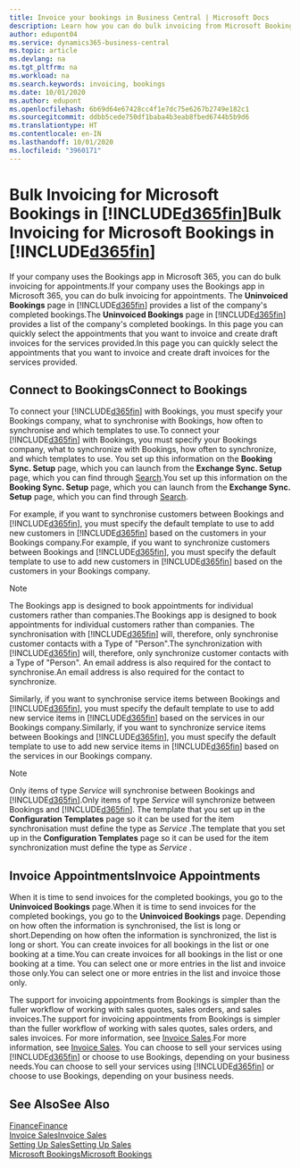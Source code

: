 ```yaml
---
title: Invoice your bookings in Business Central | Microsoft Docs
description: Learn how you can do bulk invoicing from Microsoft Bookings in Business Central .
author: edupont04
ms.service: dynamics365-business-central
ms.topic: article
ms.devlang: na
ms.tgt_pltfrm: na
ms.workload: na
ms.search.keywords: invoicing, bookings
ms.date: 10/01/2020
ms.author: edupont
ms.openlocfilehash: 6b69d64e67428cc4f1e7dc75e6267b2749e182c1
ms.sourcegitcommit: ddbb5cede750df1baba4b3eab8fbed6744b5b9d6
ms.translationtype: HT
ms.contentlocale: en-IN
ms.lasthandoff: 10/01/2020
ms.locfileid: "3960171"
---
```

# <a name="bulk-invoicing-for-microsoft-bookings-in-d365fin"></a><span data-ttu-id="1da3d-103">Bulk Invoicing for Microsoft Bookings in [!INCLUDE[d365fin](includes/d365fin_md.md)]</span><span class="sxs-lookup"><span data-stu-id="1da3d-103">Bulk Invoicing for Microsoft Bookings in [!INCLUDE[d365fin](includes/d365fin_md.md)]</span></span>
<span data-ttu-id="1da3d-104">If your company uses the Bookings app in Microsoft 365, you can do bulk invoicing for appointments.</span><span class="sxs-lookup"><span data-stu-id="1da3d-104">If your company uses the Bookings app in Microsoft 365, you can do bulk invoicing for appointments.</span></span> <span data-ttu-id="1da3d-105">The **Uninvoiced Bookings** page in [!INCLUDE[d365fin](includes/d365fin_md.md)] provides a list of the company's completed bookings.</span><span class="sxs-lookup"><span data-stu-id="1da3d-105">The **Uninvoiced Bookings** page in [!INCLUDE[d365fin](includes/d365fin_md.md)] provides a list of the company's completed bookings.</span></span> <span data-ttu-id="1da3d-106">In this page you can quickly select the appointments that you want to invoice and create draft invoices for the services provided.</span><span class="sxs-lookup"><span data-stu-id="1da3d-106">In this page you can quickly select the appointments that you want to invoice and create draft invoices for the services provided.</span></span>  

## <a name="connect-to-bookings"></a><span data-ttu-id="1da3d-107">Connect to Bookings</span><span class="sxs-lookup"><span data-stu-id="1da3d-107">Connect to Bookings</span></span>
<span data-ttu-id="1da3d-108">To connect your [!INCLUDE[d365fin](includes/d365fin_md.md)] with Bookings, you must specify your Bookings company, what to synchronise with Bookings, how often to synchronise and which templates to use.</span><span class="sxs-lookup"><span data-stu-id="1da3d-108">To connect your [!INCLUDE[d365fin](includes/d365fin_md.md)] with Bookings, you must specify your Bookings company, what to synchronize with Bookings, how often to synchronize, and which templates to use.</span></span> <span data-ttu-id="1da3d-109">You set up this information on the **Booking Sync. Setup** page, which you can launch from the **Exchange Sync. Setup** page, which you can find through [Search](ui-search.md).</span><span class="sxs-lookup"><span data-stu-id="1da3d-109">You set up this information on the **Booking Sync. Setup** page, which you can launch from the **Exchange Sync. Setup** page, which you can find through [Search](ui-search.md).</span></span>  

<span data-ttu-id="1da3d-110">For example, if you want to synchronise customers between Bookings and [!INCLUDE[d365fin](includes/d365fin_md.md)], you must specify the default template to use to add new customers in [!INCLUDE[d365fin](includes/d365fin_md.md)] based on the customers in your Bookings company.</span><span class="sxs-lookup"><span data-stu-id="1da3d-110">For example, if you want to synchronize customers between Bookings and [!INCLUDE[d365fin](includes/d365fin_md.md)], you must specify the default template to use to add new customers in [!INCLUDE[d365fin](includes/d365fin_md.md)] based on the customers in your Bookings company.</span></span>  

> [!NOTE]
> <span data-ttu-id="1da3d-111">The Bookings app is designed to book appointments for individual customers rather than companies.</span><span class="sxs-lookup"><span data-stu-id="1da3d-111">The Bookings app is designed to book appointments for individual customers rather than companies.</span></span> <span data-ttu-id="1da3d-112">The synchronisation with [!INCLUDE[d365fin](includes/d365fin_md.md)] will, therefore, only synchronise customer contacts with a Type of "Person".</span><span class="sxs-lookup"><span data-stu-id="1da3d-112">The synchronization with [!INCLUDE[d365fin](includes/d365fin_md.md)] will, therefore, only synchronize customer contacts with a Type of "Person".</span></span> <span data-ttu-id="1da3d-113">An email address is also required for the contact to synchronise.</span><span class="sxs-lookup"><span data-stu-id="1da3d-113">An email address is also required for the contact to synchronize.</span></span>  

<span data-ttu-id="1da3d-114">Similarly, if you want to synchronise service items between Bookings and [!INCLUDE[d365fin](includes/d365fin_md.md)], you must specify the default template to use to add new service items in [!INCLUDE[d365fin](includes/d365fin_md.md)] based on the services in our Bookings company.</span><span class="sxs-lookup"><span data-stu-id="1da3d-114">Similarly, if you want to synchronize service items between Bookings and [!INCLUDE[d365fin](includes/d365fin_md.md)], you must specify the default template to use to add new service items in [!INCLUDE[d365fin](includes/d365fin_md.md)] based on the services in our Bookings company.</span></span>  

> [!NOTE]
> <span data-ttu-id="1da3d-115">Only items of type *Service* will synchronise between Bookings and [!INCLUDE[d365fin](includes/d365fin_md.md)].</span><span class="sxs-lookup"><span data-stu-id="1da3d-115">Only items of type *Service* will synchronize between Bookings and [!INCLUDE[d365fin](includes/d365fin_md.md)].</span></span> <span data-ttu-id="1da3d-116">The template that you set up in the **Configuration Templates** page so it can be used for the item synchronisation must define the type as *Service* .</span><span class="sxs-lookup"><span data-stu-id="1da3d-116">The template that you set up in the **Configuration Templates** page so it can be used for the item synchronization must define the type as *Service* .</span></span>

## <a name="invoice-appointments"></a><span data-ttu-id="1da3d-117">Invoice Appointments</span><span class="sxs-lookup"><span data-stu-id="1da3d-117">Invoice Appointments</span></span>
<span data-ttu-id="1da3d-118">When it is time to send invoices for the completed bookings, you go to the **Uninvoiced Bookings** page.</span><span class="sxs-lookup"><span data-stu-id="1da3d-118">When it is time to send invoices for the completed bookings, you go to the **Uninvoiced Bookings** page.</span></span> <span data-ttu-id="1da3d-119">Depending on how often the information is synchronised, the list is long or short.</span><span class="sxs-lookup"><span data-stu-id="1da3d-119">Depending on how often the information is synchronized, the list is long or short.</span></span> <span data-ttu-id="1da3d-120">You can create invoices for all bookings in the list or one booking at a time.</span><span class="sxs-lookup"><span data-stu-id="1da3d-120">You can create invoices for all bookings in the list or one booking at a time.</span></span> <span data-ttu-id="1da3d-121">You can select one or more entries in the list and invoice those only.</span><span class="sxs-lookup"><span data-stu-id="1da3d-121">You can select one or more entries in the list and invoice those only.</span></span>  

<span data-ttu-id="1da3d-122">The support for invoicing appointments from Bookings is simpler than the fuller workflow of working with sales quotes, sales orders, and sales invoices.</span><span class="sxs-lookup"><span data-stu-id="1da3d-122">The support for invoicing appointments from Bookings is simpler than the fuller workflow of working with sales quotes, sales orders, and sales invoices.</span></span> <span data-ttu-id="1da3d-123">For more information, see [Invoice Sales](sales-how-invoice-sales.md).</span><span class="sxs-lookup"><span data-stu-id="1da3d-123">For more information, see [Invoice Sales](sales-how-invoice-sales.md).</span></span> <span data-ttu-id="1da3d-124">You can choose to sell your services using [!INCLUDE[d365fin](includes/d365fin_md.md)] or choose to use Bookings, depending on your business needs.</span><span class="sxs-lookup"><span data-stu-id="1da3d-124">You can choose to sell your services using [!INCLUDE[d365fin](includes/d365fin_md.md)] or choose to use Bookings, depending on your business needs.</span></span>  

## <a name="see-also"></a><span data-ttu-id="1da3d-125">See Also</span><span class="sxs-lookup"><span data-stu-id="1da3d-125">See Also</span></span>
[<span data-ttu-id="1da3d-126">Finance</span><span class="sxs-lookup"><span data-stu-id="1da3d-126">Finance</span></span>](finance.md)  
[<span data-ttu-id="1da3d-127">Invoice Sales</span><span class="sxs-lookup"><span data-stu-id="1da3d-127">Invoice Sales</span></span>](sales-how-invoice-sales.md)  
[<span data-ttu-id="1da3d-128">Setting Up Sales</span><span class="sxs-lookup"><span data-stu-id="1da3d-128">Setting Up Sales</span></span>](sales-setup-sales.md)  
[<span data-ttu-id="1da3d-129">Microsoft Bookings</span><span class="sxs-lookup"><span data-stu-id="1da3d-129">Microsoft Bookings</span></span>](https://products.office.com/business/scheduling-and-booking-app)  
